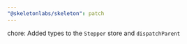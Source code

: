 ```yaml
---
"@skeletonlabs/skeleton": patch
---
```


chore: Added types to the `Stepper` store and `dispatchParent`
